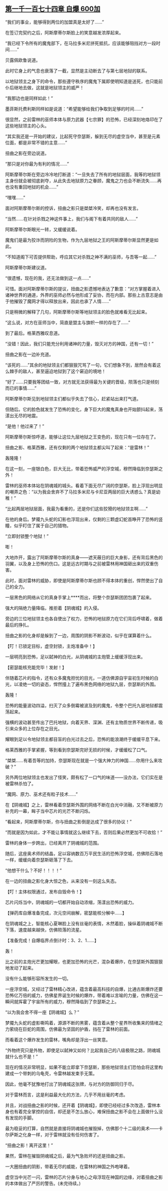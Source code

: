 ## [第一千一百七十四章 自爆 600加](https://www.xxbiquge.com/11_11222/9066762.html)
<!--go-->

  “我们的事业，能够得到两位的加盟真是太好了……”

  在签订完契约之后，阿斯摩蒂尔斯脸上的笑意越发浓厚起来。

  “我已经下令所有的魔鬼部下，在马拉多米尼拼死抵抗，应该能够阻挡对方一段时间……”

  贝露佩欧鲁说道。

  此时它身上的气息也衰落了一截，显然是主动断去了与第七层地狱的联系。

  以地狱领主之身下的命令，那些遵守秩序的魔鬼下属即使明知道是送死，也只能前仆后继地去做，这就是地狱领主的威严！

  “我那边也是同样如此！”

  墨菲斯托费利斯同样如是说道：“希望能够给我们争取到足够的时间……”

  很显然，之前雷林的巫师本体与原力武器【七宗罪】的恐怖，已经深刻地烙印在了这些地狱领主的心头。

  “其实我还是一开始的建议，比起死守奈瑟斯，躲到无尽的虚空当中，甚至是元素位面，都是非常不错的主意……”

  扭曲之影在旁边说道。

  “那只是对你最为有利的情况……”

  阿斯摩蒂尔斯在旁边冷冷地打断道：“一旦失去了所有的地狱层面，我等的地狱领主身份就会被彻底剥夺，从此失去地狱原力之眷顾，魔鬼之力也会不断流失……再也没有重回地狱的机会……”

  “嘿嘿……”

  面对阿斯摩蒂尔斯的控诉，扭曲之影只是桀桀冷笑，却再也没有发言。

  “当然……在针对杀戮之神这件事上，我们与阁下有着共同的敌人……”

  阿斯摩蒂尔斯眼光一转，又缓缓说着。

  魔鬼们是最为狡诈而阴险的生物，作为九层地狱之王的阿斯摩蒂尔斯显然更是如此。

  “不知道阁下可否提供帮助，呼应其它对杀戮之神不满的巫师，与吾等一起……”

  阿斯摩蒂尔斯建议道。

  “很遗憾，现在的我，还无法做到这一点……”

  可惜。面对阿斯摩蒂尔斯的提议，扭曲之影遗憾地表达了歉意：“对方掌握着进入诸神世界的通道，外界的巫师必然与他形成了妥协，而在内部。那些上古意志是由于他摧毁了魔网才得以释放出来，因此也承了人情……”

  只是稍微的解释了几句，阿斯摩蒂尔斯等地狱领主的脸色就难看无比起来。

  “这么说，对方在巫师当中，简直是盟主与旗帜一样的存在了……”

  到了最后。格莱西雅叹息道。

  “没错！因此，我们只能充分利用诸神的力量，毁灭对方的神国，还有一切！”

  扭曲之影在一边补充道。

  “该死的……”其余的地狱领主们都狠狠咒骂了一句，它们想象不到，居然会有着这么棘手的敌人，甚至逼迫地狱到了这个窘迫的境地！

  “好了……只要我等团结一致，对方就无法获得最为关键的晋级，陨落也只是倾刻而已的事情……”

  阿斯摩蒂尔斯见到地狱领主们都似乎失去了信心，赶紧站出来打气道。

  但随后。它的脸色就发生了恐怖的变化，身下巨大的魔鬼真身也开始颤抖起来，荡漾出无尽的地震。

  “是他！他过来了！”

  阿斯摩蒂尔斯惊呼道，能够让这位九层地狱之王变色的，现在只有一位存在了。

  扭曲之影、格莱西雅，还有仅剩的两个地狱领主都尖叫了起来：“是雷林！”

  轰隆隆！

  在这一刻，一座银白色，巨大无比，带着恐怖威严的浮空城，穆然降临到奈瑟斯之外！

  雷林的巫师本体站在阴魂城的城头。看着下面无尽广阔的奈瑟斯，脸上浮现出明显的嘲弄之色：“以为我会舍弃不了马拉多米尼与卡尼亚两层的巨大诱惑么？真是幼稚！”

  “比起两层地狱层面，我最为看重的，还是你们这些狡猾的地狱领主啊……”

  在他的身后。梦魇九头蛇的幻影也浮现出来，仅剩的三颗虚幻蛇首睁开了恐怖的竖瞳，似乎盯住了属于自己的猎物。

  “立即封锁整个地狱！”

  嘭！

  大地炸开，露出了阿斯摩蒂尔斯的真身——遮天蔽日的巨大身影，还有背后黑色的羽翼，以及身上恐怖的伤口。这是远古时期与之前被雷林用神国砸出来的双重伤害。

  此时，面对雷林的威胁，即使是阿斯摩蒂尔斯也顾不得本体的重创，悍然使出了自己的全力。

  一层黑色的网络从它的真身手掌上****而出，将整个奈瑟斯团团包裹了起来。

  强大的隔绝力量降临，推拒着【阴魂城】的入侵。

  旁边的三位地狱领主也各自使出了权力，恐怖的地狱原力在它们背后呼啸着，做着最后的挣扎。

  扭曲之影的化身却是躲到了一边，周围的阴影不断波动，似乎在谋算着什么。

  【叮！已锁定目标，虚空封锁，主炮准备中！】

  一层明亮到恐怖，足以弑神的白光，从阴魂城的主炮管上缓缓浮现出来。

  【密瑟能核充能完毕！发射！】

  伴随着芯片的指令，还有众多魔鬼担忧的目光，一道仿佛源自宇宙初生时候的白光，以凌绝一切的姿态，悍然撞上了遍布黑色网络的地狱九层，奈瑟斯的外围。

  轰隆！

  恐怖的能量波动四溢，扫灭了众多倒霉被波及到的魔鬼，令整个巴托九层地狱都震荡起来。

  强横的波动甚至传出了巴托地狱，向着天界、深渊、还有主物质世界不断传递，吸引来众多的上位存在之目光。

  耀眼到足以令地狱领主都目盲的白光过去之后，恐怖的能浪潮终于缓缓平息下来。

  格莱西雅的手掌紧握，等到看到奈瑟斯完好无损的时候，才缓缓松了口气。

  “桀桀……有着吾等的加持，奈瑟斯现在就是一个强大神力的神国……你用什么来攻破？”

  另外两位地狱领主也发出了怪笑，颇有松了一口气的味道——没办法，它们实在是被雷林杀怕了。

  “魔网、原力、巫术还有粒子技术……”

  在【阴魂城】之上，雷林看着奈瑟斯外围的网络不断在白光中消融，又不断被原力补充的一幕，眸子当中芯片的光芒不断闪烁。

  “看起来，阿斯摩蒂尔斯，你与扭曲之影倒是达成了很多的协议！”

  “而就是因为如此，才不能让事情就这么继续下去，否则后果必然更加不可收拾！”

  雷林的身体一步跨出，已经离开了阴魂城的范围。

  随后，这座奥术师的结晶，足以容纳数百万平民生活的恐怖浮空城，仿佛陨石落地一样，缓缓向着奈瑟斯砸落了下去。

  “他想干什么？不好！！！！”

  在一边的扭曲之影化身大惊之色，从来没有一刻这么失态。

  【叮！主体权限通过，发布自毁命令！】

  芯片闪烁当中，阴魂城的一切都开始自动浓缩，荡漾出恐怖的威力。

  【弹药库自爆准备完成，次元空间崩解，密瑟能核分解中……】

  在阴魂城之上，智能核心夏琳脸上没有丝毫的表情，木然着脸，操纵着阴魂城不断下落，速度越来越快，仿佛陨落的流星。

  【准备完成！自爆临界点倒计时：3、2、1……】

  轰！

  比之前的主炮光芒更加耀眼，也更加恐怖的光芒，混杂着爆炸，在奈瑟斯外围狠狠地发动了起来。

  没有什么能够形容所发生的一切。

  一座浮空城，又经过了雷林精心改进，蕴含着最高科技的自爆，比通古斯爆炸还要恐怖亿万倍的威力，仿佛星界诞生时候的爆炸，带着难以言喻的力量，仿佛在这一瞬间就挥霍了宇宙所有的威力，穆然降临到了奈瑟斯之上。

  “以为我会舍不得一座【阴魂城】么？”

  梦魇九头蛇的虚影嘶鸣着，源源不断的黑雾，蕴含着从整个星界所收集来的情绪之力萦绕在巨蛇的周围，仿佛最为坚固的护盾，挡在了雷林的前面。

  而看着这个爆炸发生的雷林，嘴角却是浮出一丝笑意。

  “外物终究只是外物，即使足以弑神又如何？比起我自己的八级极限之路，阴魂城就什么也不是！”

  现在的情况非常明显，如果不能立即拿下奈瑟斯，那些地狱领主们恐怕会将这里构建成一个带刺的乌龟壳，令雷林越发束手无策。

  因此，他毫不犹豫地打出了阴魂城这张牌，与对方的防御同归于尽。

  对于雷林而言，这是利益最大化的方法，几乎不用丝毫的考虑。

  并且，对战扭曲之影的时候，还开着【阴魂城】，即使已经经过多次改造，雷林本身也有着完全掌控的自信，却还是不怎么放心，难保扭曲之影不会在上面做什么没有发现的手脚。

  最为稳妥的打算，自然就是直接将阴魂城也摧毁掉，仿佛那个十二级的奥术——卡尔萨斯之化身一样，对于雷林就没有任何伤害了。

  “扭曲之影！离开这里！”

  果然，雷林在摧毁阴魂城之后，最为气急败坏的还是扭曲之影。

  一大圈扭曲的阴影，带着无尽的威能，在雷林的神国之外咆哮着。

  虚空当中光芒一闪，雷林的芯片分身与地心之母浮现在神国的边缘，对着扭曲之影的本体做出了严厉的警告。(未完待续。)<!--over-->
